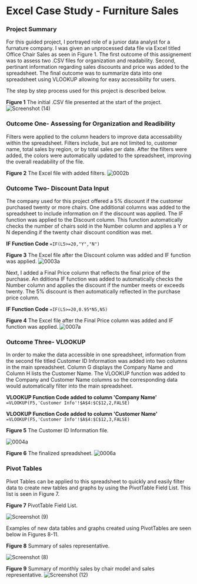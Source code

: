 # Excel Case Study - Furniture Sales

### **Project Summary**
For this guided project, I portrayed role of a junior data analyst for a furnature company. I was given an unprocessed data file via Excel titled Office Chair Sales as seen in Figure 1. The first outcome of this assignement was to assess two .CSV files for organization and readability. Second, pertinant information regarding sales discounts and price was added to the spreadsheet. The final outcome was to summarize data into one spreadsheet using VLOOKUP allowing for easy accessibility for users. 

The step by step process used for this project is described below.

**Figure 1** The initial .CSV file presented at the start of the project.
![Screenshot (14)](https://user-images.githubusercontent.com/106198562/212751750-790ef8ea-edab-459c-b268-d252bc3e7af3.png)

### Outcome One- Assessing for Organization and Readibility 
Filters were applied to the column headers to improve data accessability within the spreadsheet. Filters include, but are not limited to, customer name, total sales by region, or by total sales per date. After the filters were added, the colors were automatically updated to the spreadsheet, improving the overall readability of the file. 

**Figure 2** The Excel file with added filters.
![0002b](https://user-images.githubusercontent.com/106198562/212759374-258817be-9ad8-44e6-8c6a-5a52b1e0ce8d.jpg)

### Outcome Two- Discount Data Input 
The company used for this project offered a 5% discount if the customer purchased twenty or more chairs. One additional columns was added to the spreadsheet to include information on if the discount was applied. The IF function was applied to the Discount column. This function automatically checks the number of chairs sold in the Number column and applies a Y or N depending if the twenty chair discount condition was met.

**IF Function Code**
`=IF(L5>=20,"Y","N")`

**Figure 3** The Excel file after the Discount column was added and IF function was applied. 
![0003a](https://user-images.githubusercontent.com/106198562/212752860-1925eb4c-7ea2-4ac0-9437-77bf777a4c12.jpg)

Next, I added a Final Price column that reflects the final price of the purchase. An dditiona IF function was added to automatically checks the Number column and applies the discount if the number meets or exceeds twenty. The 5% discount is then automatically reflected in the purchase price column. 

**IF Function Code** `=IF(L5>=20,0.95*N5,N5)`

**Figure 4** The Excel file after the Final Price column was added and IF function was applied. 
![0007a](https://user-images.githubusercontent.com/106198562/212752987-97fd785b-ff2f-435e-9545-987a6109a588.jpg)

### Outcome Three- VLOOKUP

In order to make the data accessible in one spreadsheet, information from the second file titled Customer ID Information was added into two columns in the main spreadsheet. Column G displays the Company Name and Column H lists the Customer Name. The VLOOKUP function was added to the Company and Customer Name columns so the corresponding data would automatically filter into the main spreadsheet. 

**VLOOKUP Function Code added to column 'Company Name'** `=VLOOKUP(F5,'Customer Info'!$A$4:$C$12,2,FALSE)`

**VLOOKUP Function Code added to column 'Customer Name'** `=VLOOKUP(F5,'Customer Info'!$A$4:$C$12,3,FALSE)`

**Figure 5** The Customer ID Information file. 

![0004a](https://user-images.githubusercontent.com/106198562/212753010-c80ca6ba-11ba-43f8-81cb-ec460b673674.jpg)


**Figure 6** The finalized spreadsheet.
![0006a](https://user-images.githubusercontent.com/106198562/212753128-381c21d4-9677-4c9c-8ff7-912a272bbea4.jpg)

### Pivot Tables

Pivot Tables can be applied to this spreadsheet to quickly and easily filter data to create new tables and graphs by using the PivotTable Field List. This list is seen in Figure 7. 

**Figure 7** PivotTable Field List.

![Screenshot (9)](https://user-images.githubusercontent.com/106198562/212741010-5a76ca0d-e9ee-4d78-8ddf-1c5b8920f1b3.png)

Examples of new data tables and graphs created using PivotTables are seen below in Figures 8-11.  

**Figure 8** Summary of sales representative. 

![Screenshot (8)](https://user-images.githubusercontent.com/106198562/212740662-cc69ab7a-15b5-4ceb-8174-10f59789b3e2.png)

**Figure 9** Summary of monthly sales by chair model and sales representative. 
![Screenshot (12)](https://user-images.githubusercontent.com/106198562/212741647-2cf48f82-626d-4865-9d21-5341cbe86c39.png)



